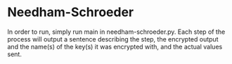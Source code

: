 # Needham-Schroeder

In order to run, simply run main in needham-schroeder.py. Each step of the process will output a sentence describing the step, the encrypted output and the name(s) of the key(s) it was encrypted with, and the actual values sent.
